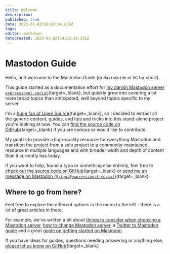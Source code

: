 ```yaml
---
title: Welcome
description: 
published: true
date: 2023-01-02T20:03:34.829Z
tags: 
editor: markdown
dateCreated: 2023-01-02T14:23:18.335Z
---
```


# Mastodon Guide

Hello, and welcome to the Mastodon Guide (or `MastoGuide` or `MG` for short).

This guide started as a documentation effort for [my danish Mastodon server `expressional.social`](https://expressional.social/){target=_blank}, but quickly grew into covering a lot more broad topics than anticipated, well beyond topics specific to my server.

I'm a [huge fan of Open Source](https://github.com/jippi){target=_blank}, so I decided to extract all the generic content, guides, and tips and tricks into this stand-alone project you're looking at now. You can [find the source code on GitHub](https://github.com/jippi/masto-guide){target=_blank} if you are curious or would like to contribute.

My goal is to provide a high-quality resource for everything Mastodon and transition the project from a solo project to a community-maintained resource in multiple languages and with broader width and depth of content than it currently has today.

If you want to help, found a typo or something else entirely, feel free to [check out the source code on GitHub](https://github.com/jippi/masto-guide){target=_blank} or  [send me an message on Mastodon (`@jippi@expressional.social`)](https://expressional.social/@jippi){target=_blank}

## Where to go from here?

Feel free to explore the different options in the menu to the left - there is a lot of great articles in there.

For example, we've written a bit about [things to consider when choosing a Mastodon server](/en/learn/choosing-a-Mastodon-server), [how to change Mastodon server](/en/guide/move-to-another-mastodon-server), a [Twitter to Mastodon guide](guide/twitter-and-mastodon.md) and a great [guide on getting started on Mastodon](guide/getting-started-on-mastodon.md)

If you have ideas for guides, questions needing answering or anything else, [please let us know on GitHub](https://github.com/jippi/masto-guide){target=_blank}